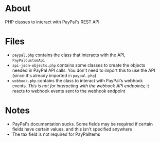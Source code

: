 # About
PHP classes to interact with PayPal's REST API

# Files
* `paypal.php` contains the class that interacts with the API, `PayPalCustomApi`
* `api-json-objects.php` contains some classes to create the objects needed in PayPal API calls. You don't need to import this to use the API (since it's already imported in `paypal.php`)
* `webhook.php` contains the class to interact with PayPal's webhook events. *This is not for interacting with the webhook API endpoints*; it reacts to webhook events sent to the webhook endpoint

# Notes
* PayPal's documentation sucks. Some fields may be required if certain fields have certain values, and this isn't specified anywhere
* The tax field is not required for PayPalItems
